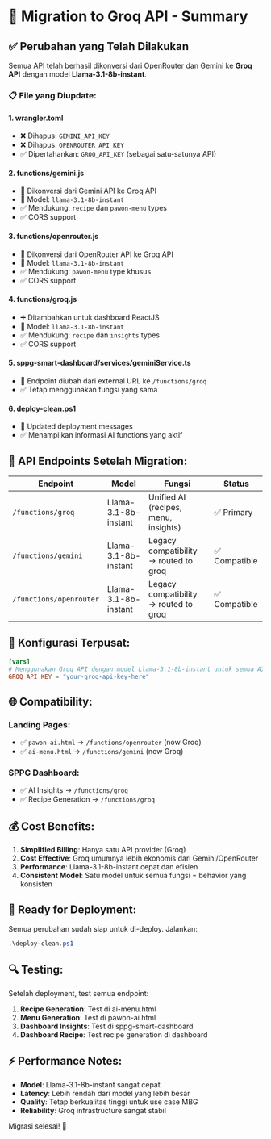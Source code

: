 # 🔄 Migration to Groq API - Summary

## ✅ **Perubahan yang Telah Dilakukan**

Semua API telah berhasil dikonversi dari OpenRouter dan Gemini ke **Groq API** dengan model **Llama-3.1-8b-instant**.

### 📋 **File yang Diupdate:**

#### 1. **wrangler.toml**
- ❌ Dihapus: `GEMINI_API_KEY` 
- ❌ Dihapus: `OPENROUTER_API_KEY`
- ✅ Dipertahankan: `GROQ_API_KEY` (sebagai satu-satunya API)

#### 2. **functions/gemini.js** 
- 🔄 Dikonversi dari Gemini API ke Groq API
- 🤖 Model: `llama-3.1-8b-instant`
- ✅ Mendukung: `recipe` dan `pawon-menu` types
- ✅ CORS support

#### 3. **functions/openrouter.js**
- 🔄 Dikonversi dari OpenRouter API ke Groq API  
- 🤖 Model: `llama-3.1-8b-instant`
- ✅ Mendukung: `pawon-menu` type khusus
- ✅ CORS support

#### 4. **functions/groq.js** 
- ➕ Ditambahkan untuk dashboard ReactJS
- 🤖 Model: `llama-3.1-8b-instant`
- ✅ Mendukung: `recipe` dan `insights` types
- ✅ CORS support

#### 5. **sppg-smart-dashboard/services/geminiService.ts**
- 🔗 Endpoint diubah dari external URL ke `/functions/groq`
- ✅ Tetap menggunakan fungsi yang sama

#### 6. **deploy-clean.ps1**
- 📝 Updated deployment messages
- ✅ Menampilkan informasi AI functions yang aktif

## 🎯 **API Endpoints Setelah Migration:**

| Endpoint | Model | Fungsi | Status |
|----------|-------|---------|---------|
| `/functions/groq` | Llama-3.1-8b-instant | Unified AI (recipes, menu, insights) | ✅ Primary |
| `/functions/gemini` | Llama-3.1-8b-instant | Legacy compatibility → routed to groq | ✅ Compatible |
| `/functions/openrouter` | Llama-3.1-8b-instant | Legacy compatibility → routed to groq | ✅ Compatible |

## 🔧 **Konfigurasi Terpusat:**

```toml
[vars]
# Menggunakan Groq API dengan model Llama-3.1-8b-instant untuk semua AI functions
GROQ_API_KEY = "your-groq-api-key-here"
```

## 🌐 **Compatibility:**

### **Landing Pages:**
- ✅ `pawon-ai.html` → `/functions/openrouter` (now Groq)
- ✅ `ai-menu.html` → `/functions/gemini` (now Groq)

### **SPPG Dashboard:**
- ✅ AI Insights → `/functions/groq`
- ✅ Recipe Generation → `/functions/groq`

## 💰 **Cost Benefits:**

1. **Simplified Billing**: Hanya satu API provider (Groq)
2. **Cost Effective**: Groq umumnya lebih ekonomis dari Gemini/OpenRouter
3. **Performance**: Llama-3.1-8b-instant cepat dan efisien
4. **Consistent Model**: Satu model untuk semua fungsi = behavior yang konsisten

## 🚀 **Ready for Deployment:**

Semua perubahan sudah siap untuk di-deploy. Jalankan:

```powershell
.\deploy-clean.ps1
```

## 🔍 **Testing:**

Setelah deployment, test semua endpoint:

1. **Recipe Generation**: Test di ai-menu.html
2. **Menu Generation**: Test di pawon-ai.html  
3. **Dashboard Insights**: Test di sppg-smart-dashboard
4. **Dashboard Recipe**: Test recipe generation di dashboard

## ⚡ **Performance Notes:**

- **Model**: Llama-3.1-8b-instant sangat cepat
- **Latency**: Lebih rendah dari model yang lebih besar
- **Quality**: Tetap berkualitas tinggi untuk use case MBG
- **Reliability**: Groq infrastructure sangat stabil

Migrasi selesai! 🎉